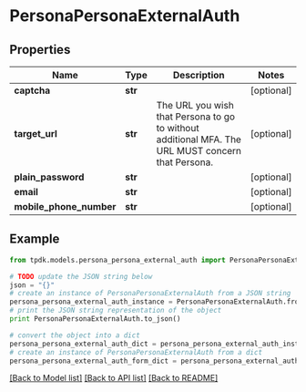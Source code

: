 # PersonaPersonaExternalAuth



## Properties
Name | Type | Description | Notes
------------ | ------------- | ------------- | -------------
**captcha** | **str** |  | [optional] 
**target_url** | **str** | The URL you wish that Persona to go to without additional MFA. The URL MUST concern that Persona. | [optional] 
**plain_password** | **str** |  | [optional] 
**email** | **str** |  | [optional] 
**mobile_phone_number** | **str** |  | [optional] 

## Example

```python
from tpdk.models.persona_persona_external_auth import PersonaPersonaExternalAuth

# TODO update the JSON string below
json = "{}"
# create an instance of PersonaPersonaExternalAuth from a JSON string
persona_persona_external_auth_instance = PersonaPersonaExternalAuth.from_json(json)
# print the JSON string representation of the object
print PersonaPersonaExternalAuth.to_json()

# convert the object into a dict
persona_persona_external_auth_dict = persona_persona_external_auth_instance.to_dict()
# create an instance of PersonaPersonaExternalAuth from a dict
persona_persona_external_auth_form_dict = persona_persona_external_auth.from_dict(persona_persona_external_auth_dict)
```
[[Back to Model list]](../README.md#documentation-for-models) [[Back to API list]](../README.md#documentation-for-api-endpoints) [[Back to README]](../README.md)


